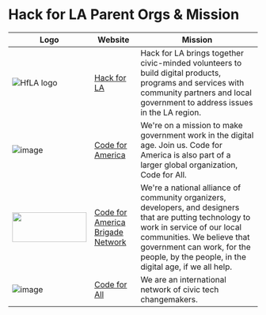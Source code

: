 # Hack for LA Parent Orgs & Mission

| Logo | Website                                                                   | Mission                                                                                                                                                                                                                                                    |
| ---- | ----------------------------------------------------------------------- | ------------------------------------------------------------------------------------------------------------------------------------------------------------------------------------------------------------------------------------------------------------- |
| ![HfLA logo](https://user-images.githubusercontent.com/37763229/103038336-0a112600-4523-11eb-975e-25b942f7bc2e.png) | [Hack for LA](https://hackforla.org/) | Hack for LA brings together civic-minded volunteers to build digital products, programs and services with community partners and local government to address issues in the LA region.
| ![image](https://user-images.githubusercontent.com/75643389/185443984-7b2ee93f-0d9a-4f4a-a08e-29b53f64405e.png)      | [Code for America](https://codeforamerica.org/)                         | We're on a mission to make government work in the digital age. Join us. Code for America is also part of a larger global organization, Code for All.                                                                                                          |
| <img src="https://user-images.githubusercontent.com/75643389/185464350-3fd7ab5d-f63a-4550-9a04-52a1baa7e780.png" width="150" height="60"/>      | [Code for America Brigade Network](https://brigade.codeforamerica.org/) | We're a national alliance of community organizers, developers, and designers that are putting technology to work in service of our local communities. We believe that government can work, for the people, by the people, in the digital age, if we all help. |
| ![image](https://user-images.githubusercontent.com/75643389/185463266-fdb241b3-8d9a-4b82-bcfb-5a17e713008d.png)      | [Code for All](https://codeforall.org/)                                 | We are an international network of civic tech changemakers.                                                                                                                                                                                                   |
